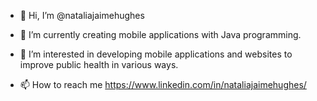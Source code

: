 - 👋 Hi, I’m @nataliajaimehughes
- 🌱 I’m currently creating mobile applications with Java programming.
- 👀 I’m interested in developing mobile applications and websites to improve public health in various ways.

- 📫 How to reach me https://www.linkedin.com/in/nataliajaimehughes/

<!---
nataliajaimehughes/nataliajaimehughes is a ✨ special ✨ repository because its `README.md` (this file) appears on your GitHub profile.
You can click the Preview link to take a look at your changes.
--->
